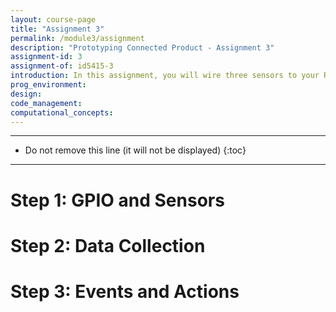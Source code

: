 ```yaml
---
layout: course-page
title: "Assignment 3"
permalink: /module3/assignment
description: "Prototyping Connected Product - Assignment 3"
assignment-id: 3
assignment-of: id5415-3
introduction: In this assignment, you will wire three sensors to your Raspberry Pi, to sense light, motion and temperature. You will write a code to collect this data, visualise it and trigger actions based on basic data processing.
prog_environment: 
design: 
code_management: 
computational_concepts: 
---
```



---

* Do not remove this line (it will not be displayed)
{:toc}

---

# Step 1: GPIO and Sensors


# Step 2: Data Collection


# Step 3: Events and Actions